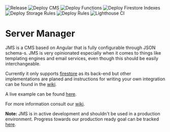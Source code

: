 ![Release](https://github.com/Jaspero/jp-server-manager/workflows/Release/badge.svg)
![Deploy CMS](https://github.com/Jaspero/jp-server-manager/workflows/Deploy%20CMS/badge.svg)
![Deploy Functions](https://github.com/Jaspero/jp-server-manager/workflows/Deploy%20Functions/badge.svg)
![Deploy Firestore Indexes](https://github.com/Jaspero/jp-server-manager/workflows/Deploy%20Firestore%20Indexes/badge.svg)
![Deploy Storage Rules](https://github.com/Jaspero/jp-server-manager/workflows/Deploy%20Storage%20Rules/badge.svg)
![Deploy Rules](https://github.com/Jaspero/jp-server-manager/workflows/Deploy%20Rules/badge.svg)
![Lighthouse CI](https://github.com/Jaspero/jp-server-manager/workflows/Lighthouse%20CI/badge.svg)

# Server Manager

JMS is a CMS based on Angular that is fully configurable through JSON schema-s. JMS is very
opinionated especially when it comes to things like templating engines and email services, even though this should be easily interchangeable. 

Currently it only supports [firestore](https://firebase.google.com/docs/firestore) as its
back-end but other implementations are planed and instructions for writing your own integration can
be found in the [wiki](https://github.com/Jaspero/jp-server-manager/wiki/Custom-Integrations).

A live example can be found [here](https://jp-server-manager.web.app/).

For more information consult our [wiki](https://github.com/Jaspero/jp-server-manager/wiki).

**Note:** JMS is in active development and shouldn't be used in a production environment. Progress
towards our production ready goal can be tracked [here](https://github.com/Jaspero/jp-server-manager/projects/1).
